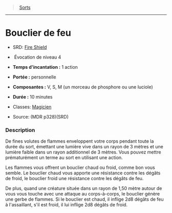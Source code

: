 ﻿> [Sorts](hd_spells.md)

---

# Bouclier de feu

- SRD: [Fire Shield](srd_spells_fire_shield.md)

-  Évocation de niveau 4

- **Temps d'incantation :** 1 action

- **Portée :** personnelle

- **Composantes :** V, S, M (un morceau de phosphore ou une luciole)

- **Durée :** 10 minutes

- Classes: [Magicien](hd_wizard.md)

- Source: (MDR p328)(SRD)

### Description

De fines volutes de flammes enveloppent votre corps pendant toute la durée du sort, émettant une lumière vive dans un rayon de 3 mètres et une lumière faible dans un rayon additionnel de 3 mètres. Vous pouvez mettre prématurément un terme au sort en utilisant une action.

Les flammes vous offrent un bouclier chaud ou froid, comme bon vous semble. Le bouclier chaud vous apporte une résistance contre les dégâts de froid, le bouclier froid une résistance contre les dégâts de feu.

De plus, quand une créature située dans un rayon de 1,50 mètre autour de vous vous touche avec une attaque au corps-à-corps, le bouclier génère une gerbe de flammes. Si le bouclier est chaud, il inflige 2d8 dégâts de feu à l'assaillant, s'il est froid, il lui inflige 2d8 dégâts de froid.

